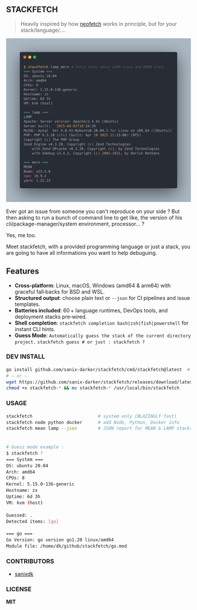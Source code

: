 ## STACKFETCH

> Heavily inspired by how [neofetch](https://github.com/dylanaraps/neofetch) works in principle, but for your stack/language/....

![screenshot](./screenshot.png)

Ever got an issue from someone you can't reproduce on your side ?
But then asking to run a bunch of command line to get like, the version of his cli/package-manager/system environment, processor... ?

Yes, me too.

Meet stackfetch, with a provided programming language or just a stack, you are going to have all informations you want to help debuguing.

## Features

- **Cross‑platform**: Linux, macOS, Windows (amd64 & arm64) with graceful fall‑backs for BSD and WSL.
- **Structured output**: choose plain text or `--json` for CI pipelines and issue templates.
- **Batteries included**: 60 + language runtimes, DevOps tools, and deployment stacks pre‑wired.
- **Shell completion**: `stackfetch completion bash|zsh|fish|powershell` for instant CLI hints.
- **Guess Mode**: `Automatically guess the stack of the current directory project.`
    `stackfetch guess # or just : stackfetch ?`

### DEV INSTALL

```bash
go install github.com/sanix-darker/stackfetch/cmd/stackfetch@latest  # source build
# — or —
wget https://github.com/sanix-darker/stackfetch/releases/download/latest/stackfetch-linux-amd64
chmod +x stackfetch-* && mv stackfetch-* /usr/local/bin/stackfetch
```

### USAGE

```bash
stackfetch                         # system only (BLAZINGLY fast)
stackfetch node python docker      # add Node, Python, Docker info
stackfetch mean lamp --json        # JSON report for MEAN & LAMP stacks


# Guess mode example :
$ stackfetch ?
=== System ===
OS: ubuntu 20.04
Arch: amd64
CPUs: 8
Kernel: 5.15.0-136-generic
Hostname: zx
Uptime: 6d 3h
VM: kvm (host)

Guessed: .
Detected items: [go]

=== go ===
Go Version: go version go1.20 linux/amd64
Module file: /home/dk/github/stackfetch/go.mod
```

### CONTRIBUTORS

- [sanixdk](https://github.com/sanix-darker)

### LICENSE

**MIT**
